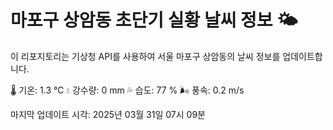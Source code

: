 
# 마포구 상암동 초단기 실황 날씨 정보 🌤️

이 리포지토리는 기상청 API를 사용하여 서울 마포구 상암동의 날씨 정보를 업데이트합니다. 

🌡️ 기온: 1.3 ℃
💧 강수량: 0 mm
💦 습도: 77 %
🌬️ 풍속: 0.2 m/s

마지막 업데이트 시각: 2025년 03월 31일 07시 09분    

